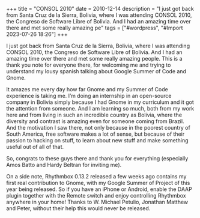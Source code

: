 +++
title = "CONSOL 2010"
date = 2010-12-14
description = "I just got back from Santa Cruz de la Sierra, Bolivia, where I was attending CONSOL 2010, the Congreso de Software Libre of Bolivia. And I had an amazing time over there and met some really amazing pe"
tags = ["#wordpress", "#Import 2023-07-26 18:26"]
+++

<p>I just got back from Santa Cruz de la Sierra, Bolivia, where I was attending CONSOL 2010, the Congreso de Software Libre of Bolivia. And I had an amazing time over there and met some really amazing people. This is a thank you note for everyone there, for welcoming me and trying to understand my lousy spanish talking about Google Summer of Code and Gnome.</p>
<p>It amazes me every day how far Gnome and my Summer of Code experience is taking me. I&#8217;m doing an internship in an open-source company in Bolivia simply because I had Gnome in my curriculum and it got the attention from someone. And I am learning so much, both from my work here and from living in such an incredible country as Bolivia, where the diversity and contrast is amazing even for someone coming from Brazil. And the motivation I saw there, not only because in the poorest country of South America, free software makes a lot of sense, but because of their passion to hacking on stuff, to learn about new stuff and make something useful out of all of that.</p>
<p>So, congrats to these guys there and thank you for everything (especially Amos Batto and Hardy Beltran for inviting me).</p>
<p>On a side note, Rhythmbox 0.13.2 released a few weeks ago contains my first real contribution to Gnome, with my Google Summer of Project of this year being released. So if you have an iPhone or Android, enable the DAAP plugin together with the Remote switch and enjoy controlling Rhythmbox anywhere in your home! Thanks to W. Michael Petulio, Jonathan Matthew and Peter, without their help this would never be released.</p>